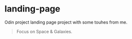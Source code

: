 # landing-page
Odin project landing page project with some touhes from me.
> Focus on Space & Galaxies.

